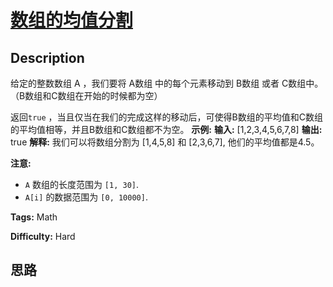 # [数组的均值分割][title]

## Description

给定的整数数组 A ，我们要将 A数组 中的每个元素移动到 B数组 或者 C数组中。（B数组和C数组在开始的时候都为空）

返回`true` ，当且仅当在我们的完成这样的移动后，可使得B数组的平均值和C数组的平均值相等，并且B数组和C数组都不为空。
            **示例:**    **输入:**     [1,2,3,4,5,6,7,8]    **输出:** true    **解释:** 我们可以将数组分割为 [1,4,5,8] 和 [2,3,6,7], 他们的平均值都是4.5。    

**注意:**

  * `A` 数组的长度范围为 `[1, 30]`.
  * `A[i]` 的数据范围为 `[0, 10000]`.


**Tags:** Math

**Difficulty:** Hard

## 思路

[title]: https://leetcode-cn.com/problems/split-array-with-same-average

